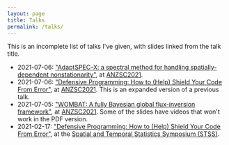 ```yaml
---
layout: page
title: Talks
permalink: /talks/
---
```


This is an incomplete list of talks I've given, with slides linked from the talk title.

- 2021-07-06: ["AdaptSPEC-X: a spectral method for handling spatially-dependent nonstationarity"](/assets/AdaptSPEC-X_ANZSC2021_20210706), at [ANZSC2021](https://anzsc2021.com.au/).
- 2021-07-06: ["Defensive Programming: How to (Help) Shield Your Code From Error"](https://mbertolacci.github.io/defensive-programming-anzsc2021/), at [ANZSC2021](https://anzsc2021.com.au/). This is an expanded version of a previous talk.
- 2021-07-05: ["WOMBAT: A fully Bayesian global flux-inversion framework"](/assets/WOMBAT_ANZSC2021_202107_final.pdf), at [ANZSC2021](https://anzsc2021.com.au/). Some of the slides have videos that won't work in the PDF version.
- 2021-02-17: ["Defensive Programming: How to (Help) Shield Your Code From Error"](https://mbertolacci.github.io/defensive-programming-stss-2021/), at the [Spatial and Temporal Statistics Symposium (STSS)](https://stss2021.wordpress.com/).
